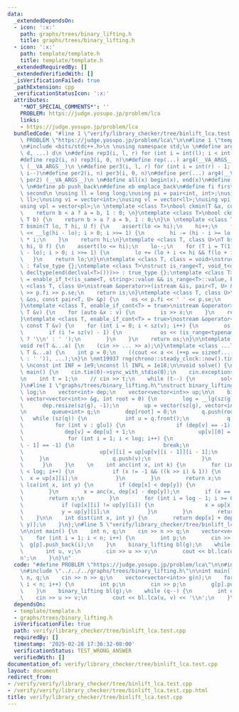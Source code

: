 ```yaml
---
data:
  _extendedDependsOn:
  - icon: ':x:'
    path: graphs/trees/binary_lifting.h
    title: graphs/trees/binary_lifting.h
  - icon: ':x:'
    path: template/template.h
    title: template/template.h
  _extendedRequiredBy: []
  _extendedVerifiedWith: []
  _isVerificationFailed: true
  _pathExtension: cpp
  _verificationStatusIcon: ':x:'
  attributes:
    '*NOT_SPECIAL_COMMENTS*': ''
    PROBLEM: https://judge.yosupo.jp/problem/lca
    links:
    - https://judge.yosupo.jp/problem/lca
  bundledCode: "#line 1 \"verify/library_checker/tree/binlift_lca.test.cpp\"\n#define\
    \ PROBLEM \"https://judge.yosupo.jp/problem/lca\"\n\n#line 1 \"template/template.h\"\
    \n#include <bits/stdc++.h>\n \nusing namespace std;\n \n#define arg4(a, b, c,\
    \ d, ...) d\n \n#define rep3(i, l, r) for (int i = int(l); i < int(r); i++)\n\
    #define rep2(i, n) rep3(i, 0, n)\n#define rep(...) arg4(__VA_ARGS__, rep3, rep2)\
    \ (__VA_ARGS__)\n \n#define per3(i, l, r) for (int i = int(r) - 1; i >= int(l);\
    \ i--)\n#define per2(i, n) per3(i, 0, n)\n#define per(...) arg4(__VA_ARGS__, per3,\
    \ per2) (__VA_ARGS__)\n \n#define all(x) begin(x), end(x)\n#define sz(x) int(size(x))\n\
    \ \n#define pb push_back\n#define eb emplace_back\n#define fi first\n#define se\
    \ second\n \nusing ll = long long;\nusing pi = pair<int, int>;\nusing pl = pair<ll,\
    \ ll>;\nusing vi = vector<int>;\nusing vl = vector<ll>;\nusing vpi = vector<pi>;\n\
    using vpl = vector<pl>;\n \ntemplate <class T>\nbool ckmin(T &a, const T b) {\n\
    \    return b < a ? a = b, 1 : 0; \n}\ntemplate <class T>\nbool ckmax(T &a, const\
    \ T b) {\n    return b > a ? a = b, 1 : 0;\n}\n \ntemplate <class T, class U>\n\
    T bsmin(T lo, T hi, U f) {\n    assert(lo <= hi);\n    hi++;\n    for (T i = T(1)\
    \ << __lg(hi - lo); i > 0; i >>= 1) {\n        hi -= (hi - i >= lo && f(hi - i))\
    \ * i;\n    }\n    return hi;\n}\ntemplate <class T, class U>\nT bsmax(T lo, T\
    \ hi, U f) {\n    assert(lo <= hi);\n    lo--;\n    for (T i = T(1) << __lg(hi\
    \ - lo); i > 0; i >>= 1) {\n        lo += (lo + i <= hi && f(lo + i)) * i;\n \
    \   }\n    return lo;\n}\n\ntemplate <class T, class = void>\nstruct is_range\
    \ : false_type {};\ntemplate <class T>\nstruct is_range<T, void_t<decltype(begin(declval<T>())),\
    \ decltype(end(declval<T>()))>> : true_type {};\ntemplate <class T>\nusing enable_if_cont\
    \ = enable_if_t<!is_same<T, string>::value && is_range<T>::value, bool>;\n\ntemplate\
    \ <class T, class U>\nistream &operator>>(istream &is, pair<T, U> &p) {\n    is\
    \ >> p.fi >> p.se;\n    return is;\n}\ntemplate <class T, class U>\nostream &operator<<(ostream\
    \ &os, const pair<T, U> &p) {\n    os << p.fi << ' ' << p.se;\n    return os;\n\
    }\ntemplate <class T, enable_if_cont<T> = true>\nistream &operator>>(istream &is,\
    \ T &v) {\n    for (auto &x : v) {\n        is >> x;\n    }\n    return is;\n\
    }\ntemplate <class T, enable_if_cont<T> = true>\nostream &operator<<(ostream &os,\
    \ const T &v) {\n    for (int i = 0; i < sz(v); i++) {\n        os << v[i];\n\
    \        if (i != sz(v) - 1) {\n            os << (is_range<typename T::value_type>::value\
    \ ? '\\n' : ' ');\n        }\n    }\n    return os;\n}\n\ntemplate <class ...T>\n\
    void re(T &...a) {\n    (cin >> ... >> a);\n}\ntemplate <class ...T>\nvoid pr(const\
    \ T &...a) {\n    int p = 0;\n    ((cout << a << (++p == sizeof...(T) ? '\\n'\
    \ : ' ')), ...);\n}\n \nmt19937 rng(chrono::steady_clock::now().time_since_epoch().count());\n\
    \ \nconst int INF = 1e9;\nconst ll INFL = 1e18;\n\nvoid solve() {\n}\n\nint32_t\
    \ main() {\n    cin.tie(0)->sync_with_stdio(0);\n    cin.exceptions(cin.failbit);\n\
    \n    int t = 1;\n    // cin >> t;\n    while (t--) {\n        solve();\n    }\n\
    }\n#line 1 \"graphs/trees/binary_lifting.h\"\nstruct binary_lifting {\n    int\
    \ log;\n    vector<int> dep;\n    vector<vector<int>> up;\n\n    binary_lifting(const\
    \ vector<vector<int>> &g, int root = 0) {\n        log = __lg(sz(g)) + 1;\n  \
    \      dep.resize(sz(g), -1);\n        up = vector(sz(g), vector<int>(log, -1));\n\
    \n        queue<int> q;\n        dep[root] = 0;\n        q.push(root);\n     \
    \   while (sz(q)) {\n            int u = q.front();\n            q.pop();\n  \
    \          for (int v : g[u]) {\n                if (dep[v] == -1) {\n       \
    \             dep[v] = dep[u] + 1;\n                    up[v][0] = u;\n      \
    \              for (int i = 1; i < log; i++) {\n                        if (up[v][i\
    \ - 1] == -1) {\n                            break;\n                        }\n\
    \                        up[v][i] = up[up[v][i - 1]][i - 1];\n               \
    \     }\n                    q.push(v);\n                }\n            }\n  \
    \      }\n    }\n    \n    int anc(int x, int k) {\n        for (int i = 0; i\
    \ < log; i++) {\n            if (x != -1 && ((k >> i) & 1)) {\n              \
    \  x = up[x][i];\n            }\n        }\n        return x;\n    }\n\n    int\
    \ lca(int x, int y) {\n        if (dep[x] < dep[y]) {\n            swap(x, y);\n\
    \        }\n        x = anc(x, dep[x] - dep[y]);\n        if (x == y) {\n    \
    \        return x;\n        }\n        for (int i = log - 1; i >= 0; i--) {\n\
    \            if (up[x][i] != up[y][i]) {\n                x = up[x][i];\n    \
    \            y = up[y][i];\n            }\n        }\n        return up[x][0];\n\
    \    }\n\n    int dist(int x, int y) {\n        return dep[x] + dep[y] - 2 * dep[lca(x,\
    \ y)];\n    }\n};\n#line 5 \"verify/library_checker/tree/binlift_lca.test.cpp\"\
    \n\nint main() {\n    int n, q;\n    cin >> n >> q;\n    vector<vector<int>> g(n);\n\
    \    for (int i = 1; i < n; i++) {\n        int p;\n        cin >> p;\n      \
    \  g[p].push_back(i);\n    }\n    binary_lifting bl(g);\n    while (q--) {\n \
    \       int u, v;\n        cin >> u >> v;\n        cout << bl.lca(u, v) << '\\\
    n';\n    }\n}\n"
  code: "#define PROBLEM \"https://judge.yosupo.jp/problem/lca\"\n\n#include \"../../../template/template.h\"\
    \n#include \"../../../graphs/trees/binary_lifting.h\"\n\nint main() {\n    int\
    \ n, q;\n    cin >> n >> q;\n    vector<vector<int>> g(n);\n    for (int i = 1;\
    \ i < n; i++) {\n        int p;\n        cin >> p;\n        g[p].push_back(i);\n\
    \    }\n    binary_lifting bl(g);\n    while (q--) {\n        int u, v;\n    \
    \    cin >> u >> v;\n        cout << bl.lca(u, v) << '\\n';\n    }\n}"
  dependsOn:
  - template/template.h
  - graphs/trees/binary_lifting.h
  isVerificationFile: true
  path: verify/library_checker/tree/binlift_lca.test.cpp
  requiredBy: []
  timestamp: '2025-02-28 17:36:32-08:00'
  verificationStatus: TEST_WRONG_ANSWER
  verifiedWith: []
documentation_of: verify/library_checker/tree/binlift_lca.test.cpp
layout: document
redirect_from:
- /verify/verify/library_checker/tree/binlift_lca.test.cpp
- /verify/verify/library_checker/tree/binlift_lca.test.cpp.html
title: verify/library_checker/tree/binlift_lca.test.cpp
---
```


